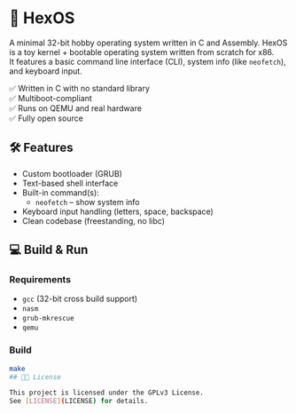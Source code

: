 # 🐍 HexOS

A minimal 32-bit hobby operating system written in C and Assembly.
HexOS is a toy kernel + bootable operating system written from scratch for x86.  
It features a basic command line interface (CLI), system info (like `neofetch`), and keyboard input.

✅ Written in C with no standard library  
✅ Multiboot-compliant  
✅ Runs on QEMU and real hardware  
✅ Fully open source
## 🛠️ Features

- Custom bootloader (GRUB)
- Text-based shell interface
- Built-in command(s):
  - `neofetch` – show system info
- Keyboard input handling (letters, space, backspace)
- Clean codebase (freestanding, no libc)
## 💻 Build & Run

### Requirements
- `gcc` (32-bit cross build support)
- `nasm`
- `grub-mkrescue`
- `qemu`

### Build

```bash
make
## 🧑‍💻 License

This project is licensed under the GPLv3 License.  
See [LICENSE](LICENSE) for details.
